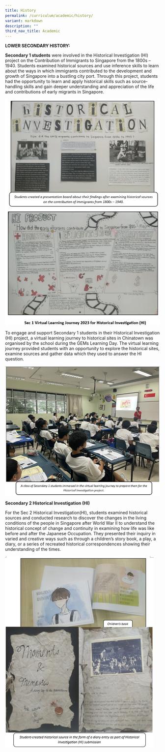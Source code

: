```yaml
---
title: History
permalink: /curriculum/academic/history/
variant: markdown
description: ""
third_nav_title: Academic
---
```

**LOWER SECONDARY HISTORY:**

**Secondary 1 students** were involved in the Historical Investigation (HI) project on the Contribution of Immigrants to Singapore from the 1800s – 1940. Students examined historical sources and use inference skills to learn about the ways in which immigrants contributed to the development and growth of Singapore into a bustling city port. Through this project, students had the opportunity to learn and apply historical skills such as source-handling skills and gain deeper understanding and appreciation of the life and contributions of early migrants in Singapore.

![](/images/2024_Hi1.jpg)
![](/images/2024_Hi2.jpg)




To engage and support Secondary 1 students in their Historical Investigation (HI) project, a virtual learning journey to historical sites in Chinatown was organised by the school during the GEMs Learning Day. The virtual learning journey provided students with an opportunity to explore the historical sites, examine sources and gather data which they used to answer the HI question.

![](/images/2024_Hi3.jpg)




**Secondary 2 Historical Investigation (HI)**

For the Sec 2 Historical Investigation(HI), students examined historical sources and conducted research to discover the changes in the living conditions of the people in Singapore after World War II to understand the historical concept of change and continuity in examining how life was like before and after the Japanese Occupation. They presented their inquiry in varied and creative ways such as through a children’s story book, a play, a diary, or a series of recreated historical correspondences showing their understanding of the times.

![](/images/2024_Hi4.jpg)